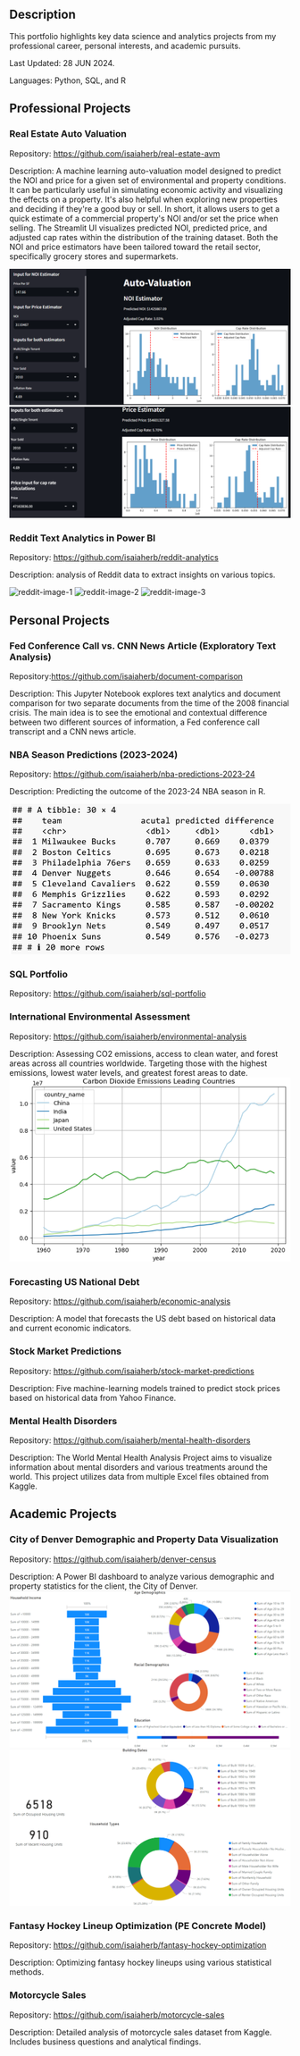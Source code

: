 ## Description
This portfolio highlights key data science and analytics projects from my professional career, personal interests, and academic pursuits.

Last Updated: 28 JUN 2024.

Languages: Python, SQL, and R

## Professional Projects
### Real Estate Auto Valuation 
Repository: https://github.com/isaiaherb/real-estate-avm

Description: A machine learning auto-valuation model designed to predict the NOI and price for a given set of environmental and property conditions. It can be particularly useful in simulating economic activity and visualizing the effects on a property. It's also helpful when exploring new properties and deciding if they're a good buy or sell. In short, it allows users to get a quick estimate of a commercial property's NOI and/or set the price when selling. The Streamlit UI visualizes predicted NOI, predicted price, and adjusted cap rates within the distribution of the training dataset. Both the NOI and price estimators have been tailored toward the retail sector, specifically grocery stores and supermarkets.

![avm-image](https://github.com/isaiaherb/real-estate-avm/blob/main/images/Screenshot%202024-06-28%20114805.png?raw=true)
![avm-image-2](https://github.com/isaiaherb/real-estate-avm/blob/main/images/Screenshot%202024-06-28%20114837.png?raw=true)
### Reddit Text Analytics in Power BI
Repository: https://github.com/isaiaherb/reddit-analytics

Description: analysis of Reddit data to extract insights on various topics.

![reddit-image-1](https://github.com/isaiaherb/reddit-analytics/blob/main/images/Screenshot%202024-06-05%20104407.png?raw=true)
![reddit-image-2](https://github.com/isaiaherb/reddit-analytics/blob/main/images/Screenshot%202024-06-05%20105555.png?raw=true)
![reddit-image-3](https://github.com/isaiaherb/reddit-analytics/blob/main/images/Screenshot%202024-06-05%20111833.png?raw=true)
## Personal Projects
### Fed Conference Call vs. CNN News Article (Exploratory Text Analysis)
Repository:https://github.com/isaiaherb/document-comparison

Description: This Jupyter Notebook explores text analytics and document comparison for two separate documents from the time of the 2008 financial crisis. The main idea is to see the emotional and contextual difference between two different sources of information, a Fed conference call transcript and a CNN news article.

### NBA Season Predictions (2023-2024)
Repository: https://github.com/isaiaherb/nba-predictions-2023-24

Description: Predicting the outcome of the 2023-24 NBA season in R.

![nba-image](https://github.com/isaiaherb/nba-predictions-2023-24/blob/main/images/Screenshot%202024-06-28%20111851.png?raw=true)
### SQL Portfolio 
Repository: https://github.com/isaiaherb/sql-portfolio
### International Environmental Assessment 
Repository: https://github.com/isaiaherb/environmental-analysis

Description: Assessing CO2 emissions, access to clean water, and forest areas across all countries worldwide. Targeting those with the highest emissions, lowest water levels, and greatest forest areas to date.
![environmental-image](https://github.com/isaiaherb/environmental-analysis/blob/main/images/Screenshot%202024-06-28%20121403.png?raw=true)
### Forecasting US National Debt 
Repository: https://github.com/isaiaherb/economic-analysis

Description: A model that forecasts the US debt based on historical data and current economic indicators.
### Stock Market Predictions
Repository: https://github.com/isaiaherb/stock-market-predictions

Description: Five machine-learning models trained to predict stock prices based on historical data from Yahoo Finance.
### Mental Health Disorders
Repository: https://github.com/isaiaherb/mental-health-disorders

Description: The World Mental Health Analysis Project aims to visualize information about mental disorders and various treatments around the world. This project utilizes data from multiple Excel files obtained from Kaggle.
## Academic Projects
### City of Denver Demographic and Property Data Visualization
Repository: https://github.com/isaiaherb/denver-census

Description: A Power BI dashboard to analyze various demographic and property statistics for the client, the City of Denver. 
![census-image-1](https://github.com/isaiaherb/denver-census/blob/main/images/Screenshot%202023-04-26%20183925.png?raw=true)
![census-image-2](https://github.com/isaiaherb/denver-census/blob/main/images/Screenshot%202023-04-26%20183559.png?raw=true)
### Fantasy Hockey Lineup Optimization (PE Concrete Model)
Repository: https://github.com/isaiaherb/fantasy-hockey-optimization

Description: Optimizing fantasy hockey lineups using various statistical methods.
### Motorcycle Sales
Repository: https://github.com/isaiaherb/motorcycle-sales

Description: Detailed analysis of motorcycle sales dataset from Kaggle. Includes business questions and analytical findings.
